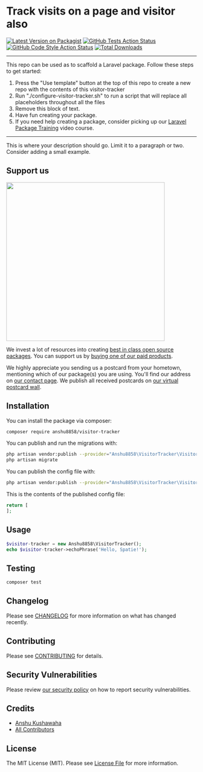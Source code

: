 # Track visits on a page and visitor also

[![Latest Version on Packagist](https://img.shields.io/packagist/v/anshu8858/visitor-tracker.svg?style=flat-square)](https://packagist.org/packages/anshu8858/visitor-tracker)
[![GitHub Tests Action Status](https://img.shields.io/github/workflow/status/anshu8858/visitor-tracker/run-tests?label=tests)](https://github.com/anshu8858/visitor-tracker/actions?query=workflow%3Arun-tests+branch%3Amain)
[![GitHub Code Style Action Status](https://img.shields.io/github/workflow/status/anshu8858/visitor-tracker/Check%20&%20fix%20styling?label=code%20style)](https://github.com/anshu8858/visitor-tracker/actions?query=workflow%3A"Check+%26+fix+styling"+branch%3Amain)
[![Total Downloads](https://img.shields.io/packagist/dt/anshu8858/visitor-tracker.svg?style=flat-square)](https://packagist.org/packages/anshu8858/visitor-tracker)

---
This repo can be used as to scaffold a Laravel package. Follow these steps to get started:

1. Press the "Use template" button at the top of this repo to create a new repo with the contents of this visitor-tracker
2. Run "./configure-visitor-tracker.sh" to run a script that will replace all placeholders throughout all the files
3. Remove this block of text.
4. Have fun creating your package.
5. If you need help creating a package, consider picking up our <a href="https://laravelpackage.training">Laravel Package Training</a> video course.
---

This is where your description should go. Limit it to a paragraph or two. Consider adding a small example.

## Support us

[<img src="https://github-ads.s3.eu-central-1.amazonaws.com/visitor-tracker.jpg?t=1" width="419px" />](https://spatie.be/github-ad-click/visitor-tracker)

We invest a lot of resources into creating [best in class open source packages](https://spatie.be/open-source). You can support us by [buying one of our paid products](https://spatie.be/open-source/support-us).

We highly appreciate you sending us a postcard from your hometown, mentioning which of our package(s) you are using. You'll find our address on [our contact page](https://spatie.be/about-us). We publish all received postcards on [our virtual postcard wall](https://spatie.be/open-source/postcards).

## Installation

You can install the package via composer:

```bash
composer require anshu8858/visitor-tracker
```

You can publish and run the migrations with:

```bash
php artisan vendor:publish --provider="Anshu8858\VisitorTracker\VisitorTrackerServiceProvider" --tag="visitor-tracker-migrations"
php artisan migrate
```

You can publish the config file with:
```bash
php artisan vendor:publish --provider="Anshu8858\VisitorTracker\VisitorTrackerServiceProvider" --tag="visitor-tracker-config"
```

This is the contents of the published config file:

```php
return [
];
```

## Usage

```php
$visitor-tracker = new Anshu8858\VisitorTracker();
echo $visitor-tracker->echoPhrase('Hello, Spatie!');
```

## Testing

```bash
composer test
```

## Changelog

Please see [CHANGELOG](CHANGELOG.md) for more information on what has changed recently.

## Contributing

Please see [CONTRIBUTING](.github/CONTRIBUTING.md) for details.

## Security Vulnerabilities

Please review [our security policy](../../security/policy) on how to report security vulnerabilities.

## Credits

- [Anshu Kushawaha](https://github.com/anshu8858)
- [All Contributors](../../contributors)

## License

The MIT License (MIT). Please see [License File](LICENSE.md) for more information.

